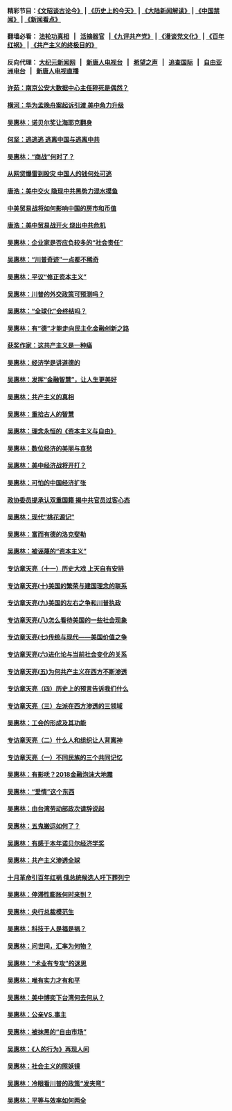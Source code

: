 #### 精彩节目：[《文昭谈古论今》](http://155.138.205.71/wenzhao) | [《历史上的今天》](http://155.138.205.71/today-in-history) | [《大陆新闻解读》](http://155.138.205.71/ntdtv-comedy) | [《中国禁闻》](http://155.138.205.71/ntdtv-news) | [《新闻看点》](http://155.138.205.71/news-insight) 

 #### 翻墙必看： [法轮功真相](http://155.138.205.71:10000/videos/truth.html) &nbsp;&nbsp;|&nbsp;&nbsp; [活摘器官](http://155.138.205.71:10000/videos/res/Organs/) &nbsp;&nbsp;|[《九评共产党》](http://155.138.205.71:10000/videos/jiuping) | [《漫谈党文化》](http://155.138.205.71:10000/videos/mtdwh) | [《百年红祸》](http://155.138.205.71:10000/videos/bnhh) | [《共产主义的终极目的》](http://155.138.205.71:10000/videos/res/zjmd) 

 #### 反向代理： [大纪元新闻网](http://155.138.205.71:10080/) &nbsp;&nbsp;|&nbsp;&nbsp; [新唐人电视台](http://155.138.205.71:8000/) &nbsp;&nbsp;|&nbsp;&nbsp; [希望之声](http://155.138.205.71:8200/) &nbsp;&nbsp;|&nbsp;&nbsp; [追查国际](http://155.138.205.71:10010/) &nbsp;&nbsp;|&nbsp;&nbsp; [自由亚洲电台](http://155.138.205.71:9800/) &nbsp;&nbsp;|&nbsp;&nbsp; [新唐人电视直播](http://155.138.205.71/) 

#### [许茹：南京公安大数据中心主任猝死是偶然？](../pages/nsc423/n11064744.md?t=03011536) 

#### [横河：华为孟晚舟案起诉引渡 美中角力升级](../pages/nsc423/n11027230.md?t=03011536) 

#### [吴惠林：诺贝尔奖让海耶克翻身](../pages/nsc423/n10890049.md?t=03011536) 

#### [何坚：逃逃逃 逃离中国与逃离中共](../pages/nsc423/n10592891.md?t=03011536) 

#### [吴惠林：“商战”何时了？](../pages/nsc423/n10573558.md?t=03011536) 

#### [从网贷爆雷到股灾 中国人的钱何处可逃](../pages/nsc423/n10572800.md?t=03011536) 

#### [唐浩：美中交火 隐现中共黑势力混水摸鱼](../pages/nsc423/n10544040.md?t=03011536) 

#### [中美贸易战将如何影响中国的房市和币值](../pages/nsc423/n10543697.md?t=03011536) 

#### [唐浩：美中贸易战开火 烧出中共危机](../pages/nsc423/n10540126.md?t=03011536) 

#### [吴惠林：企业家是否应负较多的“社会责任”](../pages/nsc423/n10535022.md?t=03011536) 

#### [吴惠林：“川普奇迹”一点都不稀奇](../pages/nsc423/n10512808.md?t=03011536) 

#### [吴惠林：平议“修正资本主义”](../pages/nsc423/n10495724.md?t=03011536) 

#### [吴惠林：川普的外交政策可预测吗？](../pages/nsc423/n10462387.md?t=03011536) 

#### [吴惠林：“全球化”会终结吗？](../pages/nsc423/n10452838.md?t=03011536) 

#### [吴惠林：有“德”才能走向民主化金融创新之路](../pages/nsc423/n10432292.md?t=03011536) 

#### [获奖作家：这共产主义是一种癌](../pages/nsc423/n10431541.md?t=03011536) 

#### [吴惠林：经济学是讲道德的](../pages/nsc423/n10398014.md?t=03011536) 

#### [吴惠林：发挥“金融智慧”，让人生更美好](../pages/nsc423/n10375019.md?t=03011536) 

#### [吴惠林：共产主义的真相](../pages/nsc423/n10351394.md?t=03011536) 

#### [吴惠林：重拾古人的智慧](../pages/nsc423/n10337691.md?t=03011536) 

#### [吴惠林：理念永恒的《资本主义与自由》](../pages/nsc423/n10316274.md?t=03011536) 

#### [吴惠林：数位经济的美丽与哀愁](../pages/nsc423/n10292946.md?t=03011536) 

#### [吴惠林：美中经济战将开打？](../pages/nsc423/n10258825.md?t=03011536) 

#### [吴惠林：可怕的中国经济扩张](../pages/nsc423/n10219147.md?t=03011536) 

#### [政协委员提承认双重国籍 揭中共官员过客心态](../pages/nsc423/n10208809.md?t=03011536) 

#### [吴惠林：现代“桃花源记”](../pages/nsc423/n10185234.md?t=03011536) 

#### [吴惠林：富而有德的洛克斐勒](../pages/nsc423/n10142264.md?t=03011536) 

#### [吴惠林：被诬蔑的“资本主义”](../pages/nsc423/n10124816.md?t=03011536) 

#### [专访章天亮（十一）历史大戏 上天自有安排](../pages/nsc423/n10094905.md?t=03011536) 

#### [专访章天亮(十)美国的繁荣与建国理念的联系](../pages/nsc423/n10094899.md?t=03011536) 

#### [专访章天亮(九)美国的左右之争和川普执政](../pages/nsc423/n10094889.md?t=03011536) 

#### [专访章天亮(八)怎么看待美国的一些社会现象](../pages/nsc423/n10094857.md?t=03011536) 

#### [专访章天亮(七)传统与现代——美国价值之争](../pages/nsc423/n10093140.md?t=03011536) 

#### [专访章天亮(六)进化论与当前社会变化的关系](../pages/nsc423/n10092036.md?t=03011536) 

#### [专访章天亮(五)为何共产主义在西方不断渗透](../pages/nsc423/n10083620.md?t=03011536) 

#### [专访章天亮（四）历史上的预言告诉我们什么](../pages/nsc423/n10083606.md?t=03011536) 

#### [专访章天亮（三）左派在西方渗透的三领域](../pages/nsc423/n10081115.md?t=03011536) 

#### [吴惠林：工会的形成及其功能](../pages/nsc423/n10080633.md?t=03011536) 

#### [专访章天亮（二）什么人和组织让人背离神](../pages/nsc423/n10076637.md?t=03011536) 

#### [专访章天亮（一）不同民族的三个共同记忆](../pages/nsc423/n10074188.md?t=03011536) 

#### [吴惠林：有影呒？2018金融泡沫大地震](../pages/nsc423/n10040534.md?t=03011536) 

#### [吴惠林：“爱情”这个东西](../pages/nsc423/n10019423.md?t=03011536) 

#### [吴惠林：由台湾劳动部政次请辞说起](../pages/nsc423/n9979679.md?t=03011536) 

#### [吴惠林：五鬼搬运如何了？](../pages/nsc423/n9925338.md?t=03011536) 

#### [吴惠林：有感于本年诺贝尔经济学奖](../pages/nsc423/n9871883.md?t=03011536) 

#### [吴惠林：共产主义渗透全球](../pages/nsc423/n9812748.md?t=03011536) 

#### [十月革命引百年红祸 俄总统候选人吁下葬列宁](../pages/nsc423/n9810182.md?t=03011536) 

#### [吴惠林：停滞性膨胀何时来到？](../pages/nsc423/n9764136.md?t=03011536) 

#### [吴惠林：央行总裁模范生](../pages/nsc423/n9728134.md?t=03011536) 

#### [吴惠林：科技于人是福是祸？](../pages/nsc423/n9672982.md?t=03011536) 

#### [吴惠林：问世间，汇率为何物？](../pages/nsc423/n9621788.md?t=03011536) 

#### [吴惠林：“术业有专攻”的迷思](../pages/nsc423/n9580363.md?t=03011536) 

#### [吴惠林：唯有实力才有和平](../pages/nsc423/n9529599.md?t=03011536) 

#### [吴惠林：美中博奕下台湾何去何从？](../pages/nsc423/n9483598.md?t=03011536) 

#### [吴惠林：公亲VS.事主](../pages/nsc423/n9425637.md?t=03011536) 

#### [吴惠林：被抹黑的“自由市场”](../pages/nsc423/n9351545.md?t=03011536) 

#### [吴惠林：《人的行为》再现人间](../pages/nsc423/n9296339.md?t=03011536) 

#### [吴惠林：社会主义的照妖镜](../pages/nsc423/n9243460.md?t=03011536) 

#### [吴惠林：冷眼看川普的政策“发夹弯”](../pages/nsc423/n9120684.md?t=03011536) 

#### [吴惠林：平等与效率如何两全](../pages/nsc423/n9075430.md?t=03011536) 

